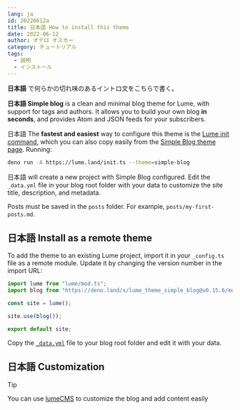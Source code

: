 ```yaml
---
lang: ja
id: 20220612a
title: 日本語 How to install this theme
date: 2022-06-12
author: オテロ オスカー
category: チュートリアル
tags:
  - 説明
  - インストール
---
```


**日本語** で何らかの切れ味のあるイントロ文をこちらで書く。

<!--more-->

**日本語 Simple blog** is a clean and minimal blog theme for Lume, with support for
tags and authors. It allows you to build your own blog **in seconds**, and
provides Atom and JSON feeds for your subscribers.

日本語 The **fastest and easiest** way to configure this theme is the
[Lume init command](https://deno.land/x/lume_init), which you can also copy
easily from the [Simple Blog theme page](https://lume.land/theme/simple-blog/).
Running:

```bash
deno run -A https://lume.land/init.ts --theme=simple-blog
```

日本語 will create a new project with Simple Blog configured. Edit the `_data.yml` file
in your blog root folder with your data to customize the site title,
description, and metadata.

Posts must be saved in the `posts` folder. For example,
`posts/my-first-posts.md`.

## 日本語 Install as a remote theme

To add the theme to an existing Lume project, import it in your `_config.ts`
file as a remote module. Update it by changing the version number in the import
URL:

```ts
import lume from "lume/mod.ts";
import blog from "https://deno.land/x/lume_theme_simple_blog@v0.15.6/mod.ts";

const site = lume();

site.use(blog());

export default site;
```

Copy the
[`_data.yml`](https://github.com/lumeland/theme-simple-blog/blob/main/src/_data.yml)
file to your blog root folder and edit it with your data.

## 日本語 Customization

> [!tip]
>
> You can use [lumeCMS](https://lume.land/cms) to customize the blog and add
> content easily
